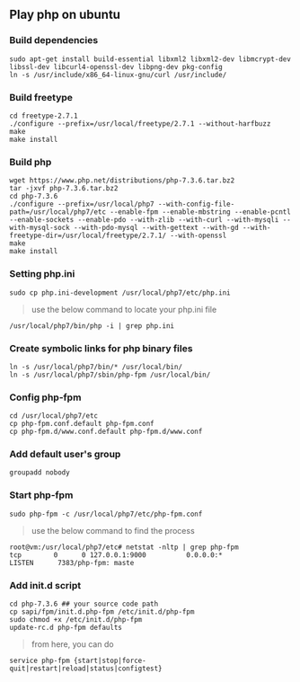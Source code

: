 ## Play php on ubuntu
### Build dependencies

    sudo apt-get install build-essential libxml2 libxml2-dev libmcrypt-dev libssl-dev libcurl4-openssl-dev libpng-dev pkg-config  
    ln -s /usr/include/x86_64-linux-gnu/curl /usr/include/  


### Build freetype
    cd freetype-2.7.1
    ./configure --prefix=/usr/local/freetype/2.7.1 --without-harfbuzz
    make
    make install


### Build php 
    wget https://www.php.net/distributions/php-7.3.6.tar.bz2
    tar -jxvf php-7.3.6.tar.bz2
    cd php-7.3.6
    ./configure --prefix=/usr/local/php7 --with-config-file-path=/usr/local/php7/etc --enable-fpm --enable-mbstring --enable-pcntl  --enable-sockets --enable-pdo --with-zlib --with-curl --with-mysqli --with-mysql-sock --with-pdo-mysql --with-gettext --with-gd --with-freetype-dir=/usr/local/freetype/2.7.1/ --with-openssl
    make
    make install


### Setting php.ini
    sudo cp php.ini-development /usr/local/php7/etc/php.ini

> use the below command to locate your php.ini file  

    /usr/local/php7/bin/php -i | grep php.ini


### Create symbolic links for php binary files
    ln -s /usr/local/php7/bin/* /usr/local/bin/
    ln -s /usr/local/php7/sbin/php-fpm /usr/local/bin/


### Config php-fpm 
    cd /usr/local/php7/etc  
    cp php-fpm.conf.default php-fpm.conf  
    cp php-fpm.d/www.conf.default php-fpm.d/www.conf  

### Add default user's group
    groupadd nobody 


### Start php-fpm
    sudo php-fpm -c /usr/local/php7/etc/php-fpm.conf

> use the below command to find the process 

    root@vm:/usr/local/php7/etc# netstat -nltp | grep php-fpm
    tcp        0      0 127.0.0.1:9000          0.0.0.0:*               LISTEN      7383/php-fpm: maste 


### Add init.d script
    cd php-7.3.6 ## your source code path
    cp sapi/fpm/init.d.php-fpm /etc/init.d/php-fpm
    sudo chmod +x /etc/init.d/php-fpm
    update-rc.d php-fpm defaults
    
> from here, you can do
  
    service php-fpm {start|stop|force-quit|restart|reload|status|configtest}


